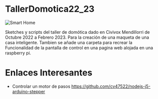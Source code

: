 # TallerDomotica22_23
![Smart Home](https://media.istockphoto.com/id/1257357178/es/vector/conjunto-de-iconos-smart-home-sistema-de-dom%C3%B3tica-sistemas-inteligentes-y-tecnolog%C3%ADa-con.jpg?s=612x612&w=0&k=20&c=8bWQR8UTUlscBPOF1irQ2aZOkneJRSBFD5NCWKy1EbY=)

Sketches y scripts del taller de domótica dado en Civivox Mendillorri de Octubre 2022 a Febrero 2023. Para la creación de una maqueta de una casa inteligente.
Tambien se añade una carpeta para recrear la Funcionalidad de la pantalla de control en una pagina web alojada en una raspberry pi.

# Enlaces Interesantes
* Controlar un motor de pasos https://github.com/cv47522/nodejs-j5-arduino-stepper

